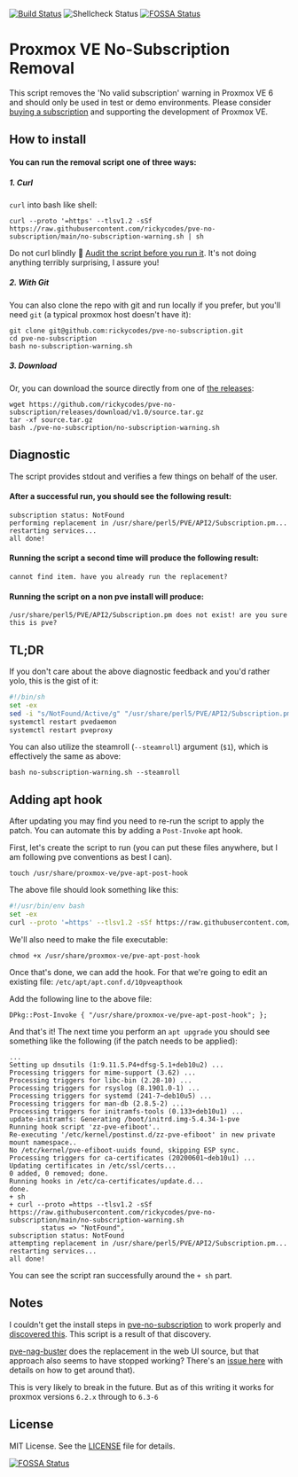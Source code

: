 [![Build Status](https://travis-ci.org/rickycodes/pve-no-subscription.svg?branch=main)](https://travis-ci.org/rickycodes/pve-no-subscription) ![Shellcheck Status](https://img.shields.io/badge/shellcheck-passing-brightgreen)
[![FOSSA Status](https://app.fossa.com/api/projects/git%2Bgithub.com%2Frickycodes%2Fpve-no-subscription.svg?type=shield)](https://app.fossa.com/projects/git%2Bgithub.com%2Frickycodes%2Fpve-no-subscription?ref=badge_shield)

# Proxmox VE No-Subscription Removal

This script removes the 'No valid subscription' warning in Proxmox VE 6 and should only be used in test or demo environments. Please consider [buying a subscription](https://www.proxmox.com/en/proxmox-ve/pricing)
and supporting the development of Proxmox VE.

## How to install

#### You can run the removal script one of three ways:

##### 1. Curl

`curl` into bash like shell:

```
curl --proto '=https' --tlsv1.2 -sSf https://raw.githubusercontent.com/rickycodes/pve-no-subscription/main/no-subscription-warning.sh | sh
```
Do not curl blindly :see_no_evil: [Audit the script before you run it](no-subscription-warning.sh). It's not doing anything terribly surprising, I assure you!

##### 2. With Git

You can also clone the repo with git and run locally if you prefer, but you'll need `git` (a typical proxmox host doesn't have it):
```
git clone git@github.com:rickycodes/pve-no-subscription.git
cd pve-no-subscription
bash no-subscription-warning.sh
```

##### 3. Download

Or, you can download the source directly from one of [the releases](https://github.com/rickycodes/pve-no-subscription/releases/tag/v1.0):
```
wget https://github.com/rickycodes/pve-no-subscription/releases/download/v1.0/source.tar.gz
tar -xf source.tar.gz
bash ./pve-no-subscription/no-subscription-warning.sh
```

## Diagnostic

The script provides stdout and verifies a few things on behalf of the user.

#### After a successful run, you should see the following result:
```
subscription status: NotFound
performing replacement in /usr/share/perl5/PVE/API2/Subscription.pm...
restarting services...
all done!
```

#### Running the script a second time will produce the following result:
``` 
cannot find item. have you already run the replacement?
```

#### Running the script on a non pve install will produce:
```
/usr/share/perl5/PVE/API2/Subscription.pm does not exist! are you sure this is pve?
```

## TL;DR

If you don't care about the above diagnostic feedback and you'd rather yolo, this is the gist of it:
```sh
#!/bin/sh
set -ex
sed -i "s/NotFound/Active/g" "/usr/share/perl5/PVE/API2/Subscription.pm"
systemctl restart pvedaemon
systemctl restart pveproxy
```

You can also utilize the steamroll (`--steamroll`) argument (`$1`), which is effectively the same as above:

```
bash no-subscription-warning.sh --steamroll
```

## Adding apt hook

After updating you may find you need to re-run the script to apply the patch. You can automate this by adding a `Post-Invoke` apt hook.

First, let's create the script to run (you can put these files anywhere, but I am following pve conventions as best I can).

```
touch /usr/share/proxmox-ve/pve-apt-post-hook
```

The above file should look something like this:

```sh
#!/usr/bin/env bash
set -ex
curl --proto '=https' --tlsv1.2 -sSf https://raw.githubusercontent.com/rickycodes/pve-no-subscription/main/no-subscription-warning.sh | sh
```

We'll also need to make the file executable:

```
chmod +x /usr/share/proxmox-ve/pve-apt-post-hook
```

Once that's done, we can add the hook. For that we're going to edit an existing file: `/etc/apt/apt.conf.d/10pveapthook`

Add the following line to the above file:

```
DPkg::Post-Invoke { "/usr/share/proxmox-ve/pve-apt-post-hook"; };
```

And that's it! The next time you perform an `apt upgrade` you should see something like the following (if the patch needs to be applied):

```
...
Setting up dnsutils (1:9.11.5.P4+dfsg-5.1+deb10u2) ...
Processing triggers for mime-support (3.62) ...
Processing triggers for libc-bin (2.28-10) ...
Processing triggers for rsyslog (8.1901.0-1) ...
Processing triggers for systemd (241-7~deb10u5) ...
Processing triggers for man-db (2.8.5-2) ...
Processing triggers for initramfs-tools (0.133+deb10u1) ...
update-initramfs: Generating /boot/initrd.img-5.4.34-1-pve
Running hook script 'zz-pve-efiboot'..
Re-executing '/etc/kernel/postinst.d/zz-pve-efiboot' in new private mount namespace..
No /etc/kernel/pve-efiboot-uuids found, skipping ESP sync.
Processing triggers for ca-certificates (20200601~deb10u1) ...
Updating certificates in /etc/ssl/certs...
0 added, 0 removed; done.
Running hooks in /etc/ca-certificates/update.d...
done.
+ sh
+ curl --proto =https --tlsv1.2 -sSf https://raw.githubusercontent.com/rickycodes/pve-no-subscription/main/no-subscription-warning.sh
		status => "NotFound",
subscription status: NotFound
attempting replacement in /usr/share/perl5/PVE/API2/Subscription.pm...
restarting services...
all done!
```

You can see the script ran successfully around the `+ sh` part.

## Notes

I couldn't get the install steps in [pve-no-subscription](https://github.com/lnxbil/pve-no-subscription) to work properly and [discovered this](https://github.com/lnxbil/pve-no-subscription/issues/5#issue-671298084). This script is a result of that discovery.

[pve-nag-buster](https://github.com/foundObjects/pve-nag-buster) does the replacement in the web UI source, but that approach also seems to have stopped working? There's an [issue here](https://github.com/foundObjects/pve-nag-buster/issues/3) with details on how to get around that).

This is very likely to break in the future. But as of this writing it works for proxmox versions `6.2.x` through to `6.3-6`

## License

MIT License. See the [LICENSE](LICENSE) file for details.

[![FOSSA Status](https://app.fossa.com/api/projects/git%2Bgithub.com%2Frickycodes%2Fpve-no-subscription.svg?type=large)](https://app.fossa.com/projects/git%2Bgithub.com%2Frickycodes%2Fpve-no-subscription?ref=badge_large)
